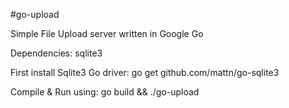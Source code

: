 #go-upload

Simple File Upload server written in Google Go 

Dependencies:
sqlite3

First install Sqlite3 Go driver:
go get github.com/mattn/go-sqlite3

Compile & Run using:
go build && ./go-upload

